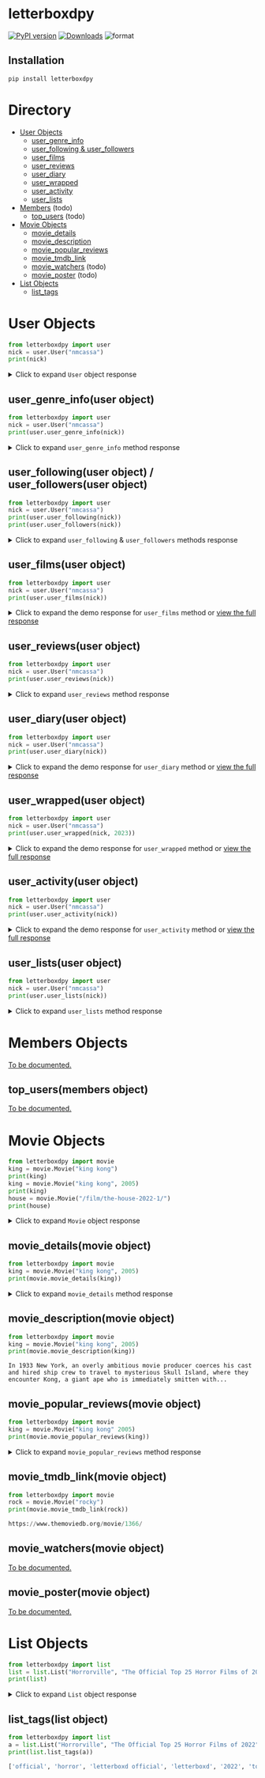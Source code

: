 # letterboxdpy

[![PyPI version](https://badge.fury.io/py/letterboxdpy.svg)](https://badge.fury.io/py/letterboxdpy)
[![Downloads](https://static.pepy.tech/personalized-badge/letterboxdpy?period=total&units=none&left_color=grey&right_color=blue&left_text=Downloads)](https://pepy.tech/project/letterboxdpy)
![format](https://img.shields.io/pypi/format/letterboxdpy)

## Installation

```
pip install letterboxdpy
```

# Directory
 - [User Objects](#User)
    - [user_genre_info](#user_genre_info)
    - [user_following & user_followers](#user_following)
    - [user_films](#user_films)
    - [user_reviews](#user_reviews)
    - [user_diary](#user_diary)
    - [user_wrapped](#user_wrapped)
    - [user_activity](#user_activity)
    - [user_lists](#user_lists)
 - [Members](#Members) (todo)
    - [top_users](#top_users) (todo)
 - [Movie Objects](#Movie)
    - [movie_details](#movie_details)
    - [movie_description](#movie_description)
    - [movie_popular_reviews](#movie_popular_reviews)
    - [movie_tmdb_link](#movie_tmdb_link)
    - [movie_watchers](#movie_watchers) (todo)
    - [movie_poster](#movie_poster) (todo)
 - [List Objects](#List)
    - [list_tags](#list_tags)

<h1 id="User">User Objects</h1>

```python
from letterboxdpy import user
nick = user.User("nmcassa")
print(nick)
```

<details>
  <summary>Click to expand <code>User</code> object response</summary>
  
```json
{
    "username": "nmcassa",
    "watchlist_length": "72",
    "favorites": [
        [
            "The Grand Budapest Hotel",
            "/film/the-grand-budapest-hotel/"
        ],
        [
            "The King of Comedy",
            "/film/the-king-of-comedy/"
        ],
        [
            "The Alpinist",
            "/film/the-alpinist/"
        ],
        [
            "The Graduate",
            "/film/the-graduate/"
        ]
    ],
    "stats": {
        "Films": "372",
        "This year": "97",
        "List": "1",
        "Following": "7",
        "Followers": "6"
    }
}
```
</details>

<h2 id="user_genre_info">user_genre_info(user object)</h2>

```python
from letterboxdpy import user
nick = user.User("nmcassa")
print(user.user_genre_info(nick))
```

<details>
  <summary>Click to expand <code>user_genre_info</code> method response</summary>

```json
{
    "action":55,
    "adventure":101,
    "animation":95,
    "comedy":188,
    "crime":22,
    "documentary":16,
    "drama":94,
    "family":109,
    "fantasy":54,
    "history":5,
    "horror":27,
    "music":9,
    "mystery":30,
    "romance":29,
    "science-fiction":48,
    "thriller":43,
    "tv-movie":13,
    "war":4,
    "western":5
}
```
</details>

<h2 id="user_following">user_following(user object) / user_followers(user object)</h2>

```python
from letterboxdpy import user
nick = user.User("nmcassa")
print(user.user_following(nick))
print(user.user_followers(nick))
```

<details>
  <summary>Click to expand <code>user_following</code> & <code>user_followers</code> methods response</summary>

```json
{
    "ppark": {
        "display_name": "ppark"
    },
    "ryanshubert": {
        "display_name": "ryanshubert"
    },
    "crescendohouse": {
        "display_name": "Crescendo House"
    },...
}
   "ppark": {
        "display_name": "ppark"
    },
    "joacogarcia2023": {
        "display_name": "joacogarcia2023"
    },
    "ryanshubert": {
        "display_name": "ryanshubert"
    },...
}
```
</details>

<h2 id="user_films">user_films(user object)</h2>

```python
from letterboxdpy import user
nick = user.User("nmcassa")
print(user.user_films(nick))
```

<details>
    <summary>Click to expand the demo response for <code>user_films</code> method or <a href="/examples/exports/users/nmcassa/user_films.json" target="_blank">view the full response</a></summary>

```json
{
    "movies": {
        "godzilla-minus-one": {
            "name": "Godzilla Minus One",
            "id": "845706",
            "rating": 10,
            "liked": true
        },
        "flcl": {
            "name": "FLCL",
            "id": "284640",
            "rating": null,
            "liked": true
        },...
    },
    "count": 528,
    "liked_count": 73,
    "rating_count": 493,
    "rating_average": 6.43,
    "rating_percentage": 93.37,
    "liked_percentage": 13.83
}
```
</details>

<h2 id="user_reviews">user_reviews(user object)</h2>

```python
from letterboxdpy import user
nick = user.User("nmcassa")
print(user.user_reviews(nick))
```

<details>
  <summary>Click to expand <code>user_reviews</code> method response</summary>

```json
{
    "reviews": {
        "495592379": {
            "movie": {
                "name": "Poor Things",
                "slug": "poor-things-2023",
                "id": "710352",
                "release": 2023,
                "link": "ltrbxd.com/film/poor-things-2023/"
            },
            "type": "Watched",
            "no": 0,
            "link": "ltrbxd.com/nmcassa/film/poor-things-2023/",
            "rating": 6,
            "review": {
                "content": "It looks like AI art and weird movie",
                "spoiler": false
            },
            "date": {
                "year": 2023,
                "month": 12,
                "day": 26
            },
            "page": 1
        },
        "152420824": {
            "movie": {
                "name": "I'm Thinking of Ending Things",
                "slug": "im-thinking-of-ending-things",
                "id": "430806",
                "release": 2020,
                "link": "ltrbxd.com/film/im-thinking-of-ending-things/"
            },
            "type": "Watched",
            "no": 0,
            "link": "ltrbxd.com/nmcassa/film/im-thinking-of-ending-things/",
            "rating": 8,
            "review": {
                "content": "yeah i dont get it",
                "spoiler": false
            },
            "date": {
                "year": 2021,
                "month": 2,
                "day": 14
            },
            "page": 1
        }
    },
    "count": 7,
    "last_page": 1
}
```
</details>

<h2 id="user_diary">user_diary(user object)</h2>

```python
from letterboxdpy import user
nick = user.User("nmcassa")
print(user.user_diary(nick))
```

<details>
    <summary>Click to expand the demo response for <code>user_diary</code> method or <a href="/examples/exports/users/nmcassa/user_diary.json" target="_blank">view the full response</a></summary>

```json
{
    "entrys": {
        "513520182": {
            "name": "Black Swan",
            "slug": "black-swan",
            "id": "20956",
            "release": 2010,
            "runtime": 108,
            "rewatched": false,
            "rating": 9,
            "liked": true,
            "reviewed": false,
            "date": {
                "year": 2024,
                "month": 1,
                "day": 15
            },
            "page": 1
        },...
        ...},
        "129707465": {
            "name": "mid90s",
            "slug": "mid90s",
            "id": "370451",
            "release": 2018,
            "runtime": 86,
            "rewatched": false,
            "rating": 8,
            "liked": false,
            "reviewed": false,
            "date": {
                "year": 2020,
                "month": 10,
                "day": 20
            },
            "page": 7
        }
    },
    "count": 337,
    "last_page": 7
}
```
</details>

<h2 id="user_wrapped">user_wrapped(user object)</h2>

```python
from letterboxdpy import user
nick = user.User("nmcassa")
print(user.user_wrapped(nick, 2023))
```

<details>
    <summary>Click to expand the demo response for <code>user_wrapped</code> method or <a href="/examples/exports/users/nmcassa/user_wrapped.json" target="_blank">view the full response</a></summary>

```json
{
    "year": 2023,
    "logged": 120,
    "total_review": 2,
    "hours_watched": 223,
    "total_runtime": 13427,
    "first_watched": {
        "332289592": {
            "name": "The Gift",
            "slug": "the-gift-2015-1",
            "id": "255927",
            "release": 2015,
            "runtime": 108,
            "rewatched": false,
            "rating": 6,
            "liked": false,
            "reviewed": false,
            "date": {
                "year": 2023,
                "month": 1,
                "day": 1
            },
            "page": 3
        }
    },
    "last_watched": {
        "495592379": {
            ...
            ...
        }
    },
    "movies": {
        "495592379": {
            "name": "Poor Things",
            "slug": "poor-things-2023",
            "id": "710352",
            "release": 2023,
            "runtime": 141,
            "rewatched": false,
            "rating": 6,
            "liked": false,
            "reviewed": true,
            "date": {
                "year": 2023,
                "month": 12,
                "day": 26
            },
            "page": 1
        },
        ...
        ...
    },
    "months": {
        "1": 21,
        "2": 7,
        "3": 7,
        "4": 6,
        "5": 11,
        "6": 9,
        "7": 15,
        "8": 11,
        "9": 5,
        "10": 9,
        "11": 7,
        "12": 12
    },
    "days": {
        "1": 18,
        "2": 14,
        "3": 9,
        "4": 17,
        "5": 14,
        "6": 27,
        "7": 21
    },
    "milestones": {
        "50": {
            "413604382": {
                "name": "Richard Pryor: Live in Concert",
                "slug": "richard-pryor-live-in-concert",
                "id": "37594",
                "release": 1979,
                "runtime": 78,
                "rewatched": false,
                "rating": 7,
                "liked": false,
                "reviewed": false,
                "date": {
                    "year": 2023,
                    "month": 7,
                    "day": 13
                },
                "page": 2
            }
        },
        "100": {
            "347318246": {
                ...
                ...
            }
        }
    }
}
```
</details>

<h2 id="user_activity">user_activity(user object)</h2>

```python
from letterboxdpy import user
nick = user.User("nmcassa")
print(user.user_activity(nick))
```

<details>
    <summary>Click to expand the demo response for <code>user_activity</code> method or <a href="/examples/exports/users/nmcassa/user_activity.json" target="_blank">view the full response</a></summary>

```json
{
  "user": "nmcassa",
  "logs": {
    "6302725458": {
      "event_type": "basic",
      "time": {
        "year": 2024,
        "month": 1,
        "day": 30,
        "hour": 4,
        "minute": 7,
        "second": 42
      },
      "log_type": "watched",
      "title": "nmcassa   watched and rated  PlayTime   \u2605\u2605\u2605\u2605  on Monday Jan 29, 2024",
      "film": "PlayTime"
    },
    "6171883694": {
        "event_type": "review",
        "time": {
            "year": 2024,
            "month": 1,
            "day": 29,
            "hour": 12,
            "minute": 59,
            "second": 59
        },
        "event": "review",
        "type": "watched",
        "title": "nmcassa watched",
        "film": "example movie name",
        "film_year": 2000,
        "rating": 10,
        "spoiler": true,
        "review": "example review"
    },
    "6263706885": {
      "event_type": "basic",
      "time": {
        "year": 2024,
        "month": 1,
        "day": 23,
        "hour": 14,
        "minute": 32,
        "second": 12
      },
      "log_type": "liked",
      "title": "nmcassa liked L\u00e9o Barbosa\u2019s \ud83c\udfc6 Oscars 2024 list",
      "username": "000_leo"
    },
    ...
    ...
}
```
</details>

<h2 id="user_lists">user_lists(user object)</h2>

```python
from letterboxdpy import user
nick = user.User("nmcassa")
print(user.user_lists(nick))
```

<details>
  <summary>Click to expand <code>user_lists</code> method response</summary>

```json
{
  "lists": {
    "30052453": {
      "title": "DEF CON Movie List",
      "slug": "def-con-movie-list",
      "description": "The DEF CON Hacking Conference's suggested movie list. defcon.org/html/links/movie-list.html",
      "url": "https://letterboxd.com/nmcassa/list/def-con-movie-list/",
      "count": 11,
      "likes": 0,
      "comments": 0
    }
  },
  "count": 1,
  "last_page": 1
}
```
</details>

<h1 id="Members">Members Objects</h1>

[To be documented.](https://github.com/search?q=repo:nmcassa/letterboxdpy+MemberListing)

<h2 id="top_users">top_users(members object)</h2>

[To be documented.](https://github.com/search?q=repo:nmcassa/letterboxdpy+top_users)

<h1 id="Movie">Movie Objects</h1>

```python
from letterboxdpy import movie
king = movie.Movie("king kong")
print(king)
king = movie.Movie("king kong", 2005)
print(king)
house = movie.Movie("/film/the-house-2022-1/")
print(house)
```

<details>
  <summary>Click to expand <code>Movie</code> object response</summary>

```json
{
    "title": "king-kong",
    "url": "https://letterboxd.com/film/king-kong/",
    "directors": [
        "Merian C. Cooper",
        "Ernest B. Schoedsack"
    ],
    "rating": "3.85 out of 5",
    "year": "1933",
    "genres": [
        "horror",
        "adventure",
        "fantasy"
    ]
}
{
    "title": "king-kong-2005",
    "url": "https://letterboxd.com/film/king-kong-2005/",
    "director": "Peter Jackson",
    "rating": "3.33 out of 5",
    "year": "2005",
    "genres": [
        "action",
        "adventure",
        "drama"
    ]
}
{
    "url": "https://letterboxd.com/film/the-house-2022-1/",
    "directors": [
        "Paloma Baeza",
        "Niki Lindroth von Bahr",
        "Emma De Swaef",
        "Marc James Roels"
    ],
    "rating": "3.54 out of 5",
    "year": "2022",
    "genres": [
        "fantasy",
        "horror",
        "drama",
        "comedy",
        "animation"
    ]
}
```
</details>

<h2 id="movie_details">movie_details(movie object)</h2>

```python
from letterboxdpy import movie
king = movie.Movie("king kong", 2005)
print(movie.movie_details(king))
```

<details>
  <summary>Click to expand <code>movie_details</code> method response</summary>

```json
{
  "Country": [
    "New Zealand",
    "USA",
    "Germany"
  ],
  "Studio": [
    "Universal Pictures",
    "WingNut Films",
    "Big Primate Pictures",
    "MFPV Film"
  ],
  "Language": [
    "English"
  ]
}

```
</details>

<h2 id="movie_description">movie_description(movie object)</h2>

```python
from letterboxdpy import movie
king = movie.Movie("king kong", 2005)
print(movie.movie_description(king))
```

```
In 1933 New York, an overly ambitious movie producer coerces his cast and hired ship crew to travel to mysterious Skull Island, where they encounter Kong, a giant ape who is immediately smitten with...
```

<h2 id="movie_popular_reviews">movie_popular_reviews(movie object)</h2>

```python
from letterboxdpy import movie
king = movie.Movie("king kong" 2005)
print(movie.movie_popular_reviews(king))
```

<details>
  <summary>Click to expand <code>movie_popular_reviews</code> method response</summary>

```json
[
    {
        "reviewer":"BRAT",
        "rating":" ★★★½ ",
        "review":"naomi watts: bitch, it’s king kongking kong: yes, i’m king kongadrien brody: this is king kong?jack black: yes, miss king kong!!kyle chandler: and i’m kyle chandler :)"
    },
    {
        "reviewer":"josh lewis",
        "rating":" ★★★★ ",
        "review":"This review may contain spoilers. I can handle the truth."
    },
    {
        "reviewer":"ashley 🥀",
        "rating":" ★½ ",
        "review":"To quote one of the funniest tweets I have ever seen: did King Kong really think he was gonna date that lady?"
    },
    ...
]
```
</details>

<h2 id="movie_tmdb_link">movie_tmdb_link(movie object)</h2>

```python
from letterboxdpy import movie
rock = movie.Movie("rocky")
print(movie.movie_tmdb_link(rock))

https://www.themoviedb.org/movie/1366/
```

<h2 id="movie_watchers">movie_watchers(movie object)</h2>

[To be documented.](https://github.com/search?q=repo:nmcassa/letterboxdpy+movie_watchers)

<h2 id="movie_poster">movie_poster(movie object)</h2>

[To be documented.](https://github.com/search?q=repo:nmcassa/letterboxdpy+movie_poster)

<h1 id="List">List Objects</h1>

```python
from letterboxdpy import list
list = list.List("Horrorville", "The Official Top 25 Horror Films of 2022")
print(list)
```

<details>
  <summary>Click to expand <code>List</code> object response</summary>

```json
{
    "title": "the-official-top-25-horror-films-of-2022",
    "author": "horrorville",
    "url": "https://letterboxd.com/horrorville/list/the-official-top-25-horror-films-of-2022/",
    "description": "To be updated monthly. It's ranked by average Letterboxd member rating. See the official top 50 of 2021 on Horrroville here. Eligibility rules: \u2022\u00a0Feature-length narrative films included only. \u2022\u00a0Shorts, documentaries, and TV are excluded. \u2022\u00a0Films must have their festival premiere in 2022 or their first national release in any country in 2022. \u2022\u00a0Films must have the horror genre tag on TMDb and Letterboxd. \u2022\u00a0There is a 1,000 minimum view threshold. Curated by Letterboxd Head of Platform Content Jack Moulton.",
    "filmCount": 25,
    "movies": [
        [
            "Nope",
            "/film/nope/"
        ],
        [
            "Pearl",
            "/film/pearl-2022/"
        ],
        [
            "Barbarian",
           ...
```
</details>

<h2 id="list_tags">list_tags(list object)</h2>

```python
from letterboxdpy import list
a = list.List("Horrorville", "The Official Top 25 Horror Films of 2022")
print(list.list_tags(a))
```

```python
['official', 'horror', 'letterboxd official', 'letterboxd', '2022', 'topprofile', 'top 25']
```

